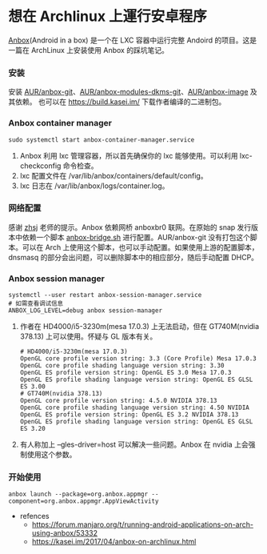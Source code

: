 
# 想在 Archlinux 上運行安卓程序

[Anbox](http://anbox.io)(Android in a box) 是一个在 LXC 容器中运行完整 Andoird 的项目。这是一篇在 ArchLinux 上安装使用 Anbox 的踩坑笔记。

### 安装

安装 [AUR/anbox-git](https://aur.archlinux.org/pkgbase/anbox-git/)、[AUR/anbox-modules-dkms-git](https://aur.archlinux.org/packages/anbox-modules-dkms-git/)、[AUR/anbox-image](https://aur.archlinux.org/packages/anbox-image) 及其依赖。 也可以在 <https://build.kasei.im/> 下载作者编译的二进制包。

### Anbox container manager

```shell
sudo systemctl start anbox-container-manager.service
```

1. Anbox 利用 lxc 管理容器，所以首先确保你的 lxc 能够使用。可以利用 lxc-checkconfig 命令检查。
2. lxc 配置文件在 /var/lib/anbox/containers/default/config。
3. lxc 日志在 /var/lib/anbox/logs/container.log。

### 网络配置

感谢 [zhsj](https://zhsj.me/) 老师的提示。Anbox 依赖网桥 anboxbr0 联网。在原始的 snap 发行版本中依赖一个脚本 [anbox-bridge.sh](https://github.com/anbox/anbox/blob/master/scripts/anbox-bridge.sh) 进行配置。AUR/anbox-git 没有打包这个脚本。可以在 Arch 上使用这个脚本，也可以手动配置。如果使用上游的配置脚本，dnsmasq 的部分会出问题，可以删除脚本中的相应部分，随后手动配置 DHCP。

### Anbox session manager

```shell
systemctl --user restart anbox-session-manager.service
# 如需查看调试信息
ANBOX_LOG_LEVEL=debug anbox session-manager
```

1. 作者在 HD4000/i5-3230m(mesa 17.0.3) 上无法启动，但在 GT740M(nvidia 378.13) 上可以使用。怀疑与 GL 版本有关。

   ```shell
   # HD4000/i5-3230m(mesa 17.0.3)
   OpenGL core profile version string: 3.3 (Core Profile) Mesa 17.0.3
   OpenGL core profile shading language version string: 3.30
   OpenGL ES profile version string: OpenGL ES 3.0 Mesa 17.0.3
   OpenGL ES profile shading language version string: OpenGL ES GLSL ES 3.00
   # GT740M(nvidia 378.13)
   OpenGL core profile version string: 4.5.0 NVIDIA 378.13
   OpenGL core profile shading language version string: 4.50 NVIDIA
   OpenGL ES profile version string: OpenGL ES 3.2 NVIDIA 378.13
   OpenGL ES profile shading language version string: OpenGL ES GLSL ES 3.20
   ```

2. 有人称加上 –gles-driver=host 可以解决一些问题。Anbox 在 nvidia 上会强制使用这个参数。

### 开始使用

```shell
anbox launch --package=org.anbox.appmgr --component=org.anbox.appmgr.AppViewActivity
```





- refences
    - https://forum.manjaro.org/t/running-android-applications-on-arch-using-anbox/53332
    - https://kasei.im/2017/04/anbox-on-archlinux.html